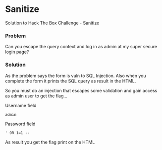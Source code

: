# Sanitize
Solution to Hack The Box Challenge - Sanitize

### Problem

Can you escape the query context and log in as admin at my super secure login page?

### Solution

As the problem says the form is vuln to SQL Injection. Also when you complete the form it prints the SQL query as result in the HTML.

So you must do an injection that escapes some validation and gain access as admin user to get the flag...

Username field
```
admin
```

Password field
```
' OR 1=1 --
```

As result you get the flag print on the HTML